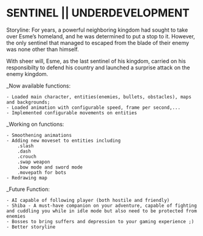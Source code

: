 # SENTINEL || UNDERDEVELOPMENT
Storyline:
    For years, a powerful neighboring kingdom had sought to take over Esme’s homeland, and he was determined to put a stop to it. However, the only sentinel that managed   to escaped from the blade of their enemy was none other than himself. 

  With sheer will, Esme, as the last sentinel of his kingdom, carried on his responsibilty to defend his country and launched a surprise attack on the enemy kingdom.

_Now available functions:

    - Loaded main character, entities(enemies, bullets, obstacles), maps and backgrounds;
    - Loaded animation with configurable speed, frame per second,...
    - Implemented configurable movements on entities
    
    
_Working on functions:

    - Smoothening animations
    - Adding new moveset to entities including
        .slash
        .dash
        .crouch
        .swap weapon
        .bow mode and sword mode
        .movepath for bots
    - Redrawing map
    
  
_Future Function:

    - AI capable of following player (both hostile and friendly)
    - Shiba - A must-have companion on your adventure, capable of fighting and cuddling you while in idle mode but also need to be protected from enemies
    - Bosses to bring suffers and depression to your gaming experience ;)
    - Better storyline
